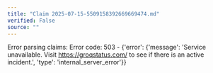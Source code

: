 ```yaml
---
title: "Claim 2025-07-15-5509158392669669474.md"
verified: False
source: ""
---
```


Error parsing claims: Error code: 503 - {'error': {'message': 'Service unavailable. Visit https://groqstatus.com/ to see if there is an active incident.', 'type': 'internal_server_error'}}
